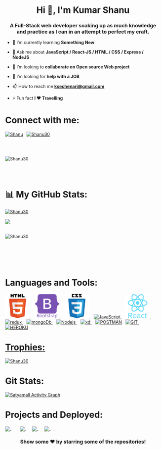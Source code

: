 <h1 align="center">Hi 👋, I'm Kumar Shanu</h1>
<h3 align="center">A Full-Stack web developer soaking up as much knowledge and practice as I can in an attempt to perfect my craft.</h3>


- 🌱 I’m currently learning **Something New**

- 💬 Ask me about **JavaScript / React-JS / HTML / CSS / Express / NodeJS**

- 👯 I’m looking to **collaborate on Open source Web project**

- 🤔 I’m looking for **help with a JOB**

- 📫 How to reach me **ksechenari@gmail.com**

- ⚡ Fun fact **I ❤️ Travelling**

# Connect with me:
<p align="left">

<a href="https://www.linkedin.com/in/kumar-shanu-a73636140/" target="blank"><img align="center" src="https://cdn.jsdelivr.net/npm/simple-icons@3.0.1/icons/linkedin.svg" alt="Shanu" height="30" width="40" /></a>&nbsp;&nbsp;
<a href="https://codesandbox.io/u/Shanu30" target="blank"><img align="center" src="https://raw.githubusercontent.com/rahuldkjain/github-profile-readme-generator/master/src/images/icons/Social/codesandbox.svg" alt="Shanu30"    height="40" /></a>&nbsp;&nbsp;

</p>

</br>
</br>

<p align="left"> <img src="https://komarev.com/ghpvc/?username=Shanu30&label=Profile%20views&color=129e00&style=plastic" alt="Shanu30" height="50" /> </p>

</br>
</br>


# 📊 My GitHub Stats:

<p align="left">
    <a href="https://github.com/Shanu30/github-readme-streak-stats">
        <img title="🔥 Get streak stats for your profile at git.io/streak-stats" alt="Shanu30" src="https://github-readme-streak-stats.herokuapp.com/?user=Shanu30&theme=black-ice&hide_border=true&stroke=0000&background=060A0CD0"/>
    </a>
</p>

<a href="https://github.com/Shanu30/github-readme-stats">
<img align="center" src="https://github-readme-stats.vercel.app/api?username=Shanu30&&show_icons=true&count_private=true&title_color=bb2acf&icon_color=bb2acf&text_color=151515&bg_color=ffffff"/>
</a>
<br/>
<br/>
<p><img align="left" src="https://github-readme-stats.vercel.app/api/top-langs?username=Shanu30&show_icons=true&locale=en&layout=compact" alt="Shanu30" /></p>

<br/>
<br/>
<br/>
<br/>
<br/>
<br/>

# Languages and Tools:
<p align="left"> 
<a href="https://www.w3.org/html/" target="_blank"> <img src="https://raw.githubusercontent.com/devicons/devicon/master/icons/html5/html5-original-wordmark.svg" alt="html5" width="80" height="80"/> </a>&nbsp;&nbsp; 
<a href="https://getbootstrap.com" target="_blank"> <img src="https://raw.githubusercontent.com/devicons/devicon/master/icons/bootstrap/bootstrap-plain-wordmark.svg" alt="bootstrap" width="80" height="80"/> </a>&nbsp;&nbsp; 
<a href="https://www.w3schools.com/css/" target="_blank"> <img src="https://raw.githubusercontent.com/devicons/devicon/master/icons/css3/css3-original-wordmark.svg" alt="css3" width="80" height="80"/> </a>&nbsp;&nbsp;
<a href="https://www.javascript.com/" target="_blank"> <img src="https://cdn.worldvectorlogo.com/logos/logo-javascript.svg" alt="JavaScript" width="80" height="80"/> </a>&nbsp;&nbsp; 
<a href="https://reactjs.org/" target="_blank"> <img src="https://raw.githubusercontent.com/devicons/devicon/master/icons/react/react-original-wordmark.svg" alt="react" width="80" height="80"/> </a>&nbsp;&nbsp;
<a href="https://redux.js.org/" target="_blank"> <img src="https://cdn.worldvectorlogo.com/logos/redux.svg" alt="redux" width="80" height="80"/> </a>&nbsp;&nbsp;
<a href="https://www.mongodb.com/" target="_blank"> <img src="https://www.vectorlogo.zone/logos/mongodb/mongodb-icon.svg" alt="mongoDb" width="80" height="80"/> </a>&nbsp;&nbsp;
<a href="https://nodejs.org/en/" target="_blank"> <img src="https://cdn.worldvectorlogo.com/logos/nodejs-icon.svg" alt="Nodejs" width="80" height="80"/> </a>&nbsp;&nbsp;
<a href="https://expressjs.com/" target="_blank"> <img src="https://www.vectorlogo.zone/logos/expressjs/expressjs-icon.svg" alt="xd" width="80" height="80"/> </a>&nbsp;&nbsp;
<a href="https://postman.com" target="_blank" rel="noreferrer"> <img src="https://www.vectorlogo.zone/logos/getpostman/getpostman-icon.svg" alt="POSTMAN" width="80" height="80"/></a>&nbsp;&nbsp;
<a href="https://git-scm.com/" target="_blank" rel="noreferrer"><img src="https://www.vectorlogo.zone/logos/git-scm/git-scm-icon.svg" alt="GIT" width="80" height="80"/>       
</a>&nbsp;&nbsp;
<a href="https://heroku.com" target="_blank" rel="noreferrer"><img src="https://www.vectorlogo.zone/logos/heroku/heroku-icon.svg" alt="HEROKU" width="80" height="80"/> 
</p>

# Trophies:
<p align="left"> <a href="https://github.com/ryo-ma/github-profile-trophy"><img src="https://github-profile-trophy.vercel.app/?username=Shanu30" alt="Shanu30" /></a> </p>

# Git Stats:
<a href="https://github.com/Shanu30/github-readme-activity-graph"><img alt="Satyamall Activity Graph" src="https://activity-graph.herokuapp.com/graph?username=Shanu30&bg_color=0D1117&color=5BCDEC&line=5BCDEC&point=FFFFFF&hide_border=true" /></a>

# Projects and Deployed: 

<a href="https://github.com/Shanu30/Urban-Ladder-clone">
 <img align="center" src="https://github-readme-stats.vercel.app/api/pin/?username=Shanu30&repo=Urban-Ladder-clone&cache_seconds=86400&theme=swift" />
</a>&nbsp;&nbsp;&nbsp;&nbsp;&nbsp;&nbsp;
<a href="https://github.com/Shanu30/Project_ZOSTEL">
 <img align="center" src="https://github-readme-stats.vercel.app/api/pin/?username=Shanu30&repo=Project_ZOSTEL&cache_seconds=86400&theme=swift" />
</a>&nbsp;&nbsp;&nbsp;&nbsp;
<a href="https://github.com/Shanu30/Martine-clone">
 <img align="center" src="https://github-readme-stats.vercel.app/api/pin/?username=Shanu30&repo=Martine-clone&cache_seconds=86400&theme=swift" />
</a>
&nbsp;&nbsp;&nbsp;&nbsp;
<a href="https://github.com/Shanu30/greenhouse-clone/tree/main">
 <img align="center" src="https://github-readme-stats.vercel.app/api/pin/?username=Shanu30&repo=greenhouse-clone&cache_seconds=86400&theme=swift" />
</a>&nbsp;&nbsp;&nbsp;&nbsp;&nbsp;&nbsp;
<div align="center">

### Show some ❤️ by starring some of the repositories!

</div>
